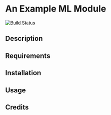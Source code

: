 # An Example ML Module

[![Build Status](https://travis-ci.org/jkarnows/example-api.svg?branch=master)](https://travis-ci.org/jkarnows/example-api)

## Description

## Requirements

## Installation

## Usage

## Credits

